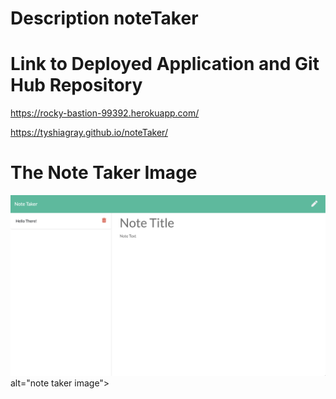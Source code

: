 #  Description noteTaker





# Link to Deployed Application and Git Hub Repository

https://rocky-bastion-99392.herokuapp.com/

 https://tyshiagray.github.io/noteTaker/



# The Note Taker Image

<img src="./public/assets/images/noteTaker.png"> alt="note taker image">

